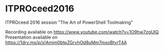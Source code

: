 # ITPROceed2016
ITPROceed 2016 session "The Art of PowerShell Toolmaking"


Recording available on https://www.youtube.com/watch?v=1O9hw7zgUIQ 
Presentation available on https://1drv.ms/p/s!Amjm0btpZGrvhOd8uMm7mxoBtvrT4A
